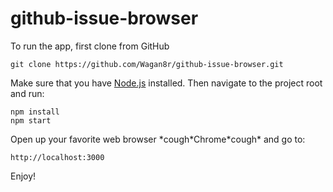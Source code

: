 # github-issue-browser

To run the app, first clone from GitHub 

    git clone https://github.com/Wagan8r/github-issue-browser.git

Make sure that you have [Node.js](https://nodejs.org/en/download/) installed. Then navigate to the project root and run:

    npm install
    npm start
    
Open up your favorite web browser \*cough\*Chrome\*cough\* and go to:

    http://localhost:3000
    
Enjoy!